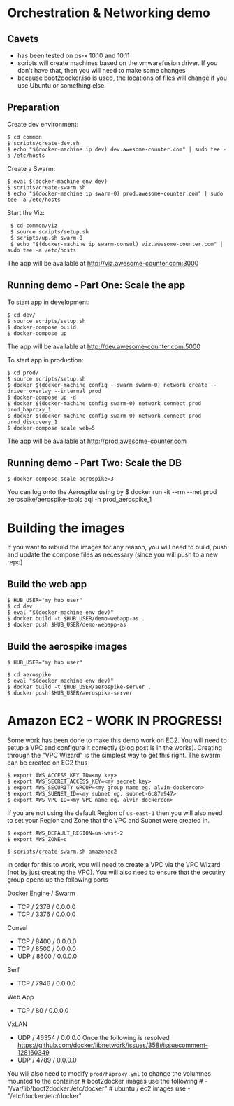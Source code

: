 # Orchestration & Networking demo

## Cavets
* has been tested on os-x 10.10 and 10.11
* scripts will create machines based on the vmwarefusion driver. If you don't have that, then you will need to make some changes
* because boot2docker.iso is used, the locations of files will change if you use Ubuntu or something else. 

## Preparation

Create dev environment:

    $ cd common
    $ scripts/create-dev.sh
    $ echo "$(docker-machine ip dev) dev.awesome-counter.com" | sudo tee -a /etc/hosts

Create a Swarm:

    $ eval $(docker-machine env dev)
    $ scripts/create-swarm.sh
    $ echo "$(docker-machine ip swarm-0) prod.awesome-counter.com" | sudo tee -a /etc/hosts

Start the Viz:

     $ cd common/viz
     $ source scripts/setup.sh
     $ scripts/up.sh swarm-0
     $ echo "$(docker-machine ip swarm-consul) viz.awesome-counter.com" | sudo tee -a /etc/hosts

The app will be available at http://viz.awesome-counter.com:3000    

## Running demo - Part One: Scale the app

To start app in development:

    $ cd dev/
    $ source scripts/setup.sh
    $ docker-compose build
    $ docker-compose up

The app will be available at http://dev.awesome-counter.com:5000

To start app in production:

    $ cd prod/
    $ source scripts/setup.sh
    $ docker $(docker-machine config --swarm swarm-0) network create --driver overlay --internal prod
    $ docker-compose up -d
    $ docker $(docker-machine config swarm-0) network connect prod prod_haproxy_1
    $ docker $(docker-machine config swarm-0) network connect prod prod_discovery_1
    $ docker-compose scale web=5

The app will be available at http://prod.awesome-counter.com

## Running demo - Part Two: Scale the DB

    $ docker-compose scale aerospike=3

 You can log onto the Aerospike using by
    $ docker run -it --rm --net prod aerospike/aerospike-tools aql -h prod_aerospike_1


# Building the images
If you want to rebuild the images for any reason, you will need to build, push and update the compose files as necessary (since you will push to a new repo)

## Build the web app

    $ HUB_USER="my hub user"
    $ cd dev
    $ eval "$(docker-machine env dev)"
    $ docker build -t $HUB_USER/demo-webapp-as .
    $ docker push $HUB_USER/demo-webapp-as

## Build the aerospike images

    $ HUB_USER="my hub user"

    $ cd aerospike
    $ eval "$(docker-machine env dev)"
    $ docker build -t $HUB_USER/aerospike-server .
    $ docker push $HUB_USER/aerospike-server

# Amazon EC2 - WORK IN PROGRESS!
Some work has been done to make this demo work on EC2. You will need to setup a VPC and configure it correctly (blog post is in the works). Creating through the "VPC Wizard" is the simplest way to get this right. The swarm can be created on EC2 thus

    $ export AWS_ACCESS_KEY_ID=<my key>
    $ export AWS_SECRET_ACCESS_KEY=<my secret key>
    $ export AWS_SECURITY_GROUP=<my group name eg. alvin-dockercon>
    $ export AWS_SUBNET_ID=<my subnet eg. subnet-6c87e947>
    $ export AWS_VPC_ID=<my VPC name eg. alvin-dockercon>

If you are not using the default Region of `us-east-1` then you will also need to set your Region and Zone that the VPC and Subnet were created in.

    $ export AWS_DEFAULT_REGION=us-west-2
    $ export AWS_ZONE=c

    $ scripts/create-swarm.sh amazonec2

In order for this to work, you will need to create a VPC via the VPC Wizard (not by just creating the VPC). You will also need to ensure that the secutiry group opens up the following ports

Docker Engine / Swarm
- TCP / 2376 / 0.0.0.0
- TCP / 3376 / 0.0.0.0

Consul
- TCP / 8400 / 0.0.0.0
- TCP / 8500 / 0.0.0.0
- UDP / 8600 / 0.0.0.0

Serf
- TCP / 7946 / 0.0.0.0

Web App
- TCP / 80 / 0.0.0.0

VxLAN
- UDP / 46354 / 0.0.0.0
Once the following is resolved https://github.com/docker/libnetwork/issues/358#issuecomment-128160349 
- UDP / 4789 / 0.0.0.0

You will also need to modify `prod/haproxy.yml` to change the volumnes mounted to the container
     # boot2docker images use the following
     # - "/var/lib/boot2docker:/etc/docker"
     # ubuntu / ec2 images use
     - "/etc/docker:/etc/docker"
